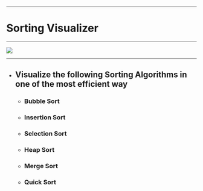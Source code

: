 <hr>

# Sorting Visualizer

<hr>

![](./Resources/mergeSort.gif)  

<hr>

 - ## Visualize the following Sorting Algorithms in one of the most efficient way
   - ### Bubble Sort 
   - ### Insertion Sort
   - ### Selection Sort
   - ### Heap Sort
   - ### Merge Sort
   - ### Quick Sort
 

  
<!-- - ## [Demo Link](https://rgtechno.github.io/Sorting_Visualizer/) 

<hr>

# Credits 
- ### [Dhruv Pasricha](https://github.com/DhruvPasricha)
- ### [Rahul Gandhi](https://github.com/RGTechno)

<hr>
 -->
